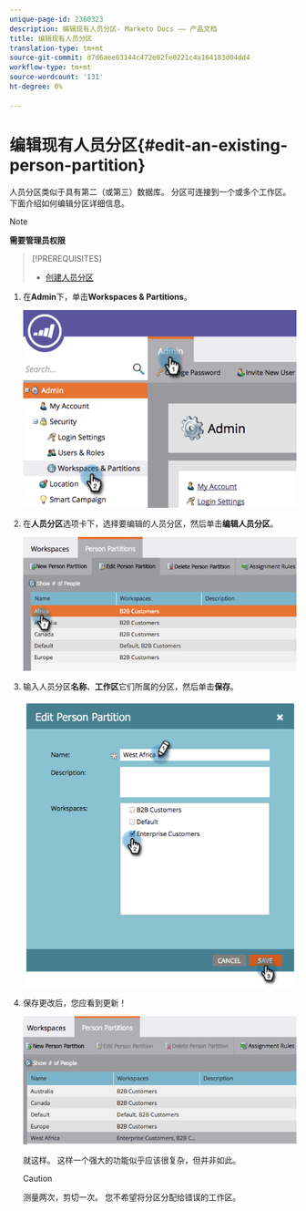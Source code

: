 ```yaml
---
unique-page-id: 2360323
description: 编辑现有人员分区- Marketo Docs —— 产品文档
title: 编辑现有人员分区
translation-type: tm+mt
source-git-commit: d7d6aee63144c472e02fe0221c4a164183d04dd4
workflow-type: tm+mt
source-wordcount: '131'
ht-degree: 0%

---
```



# 编辑现有人员分区{#edit-an-existing-person-partition}

人员分区类似于具有第二（或第三）数据库。 分区可连接到一个或多个工作区。 下面介绍如何编辑分区详细信息。

>[!NOTE]
>
>**需要管理员权限**

>[!PREREQUISITES]
>
>* [创建人员分区](create-a-person-partition.md)

>



1. 在&#x200B;**Admin**&#x200B;下，单击&#x200B;**Workspaces &amp; Partitions**。

   ![](assets/image2014-9-17-10-3a51-3a23.png)

1. 在&#x200B;**人员分区**&#x200B;选项卡下，选择要编辑的人员分区，然后单击&#x200B;**编辑人员分区**。

   ![](assets/two-5.png)

1. 输入人员分区&#x200B;**名称**、**工作区**它们所属的分区，然后单击&#x200B;**保存**。

   ![](assets/three-5.png)

1. 保存更改后，您应看到更新！

   ![](assets/four-4.png)

   就这样。 这样一个强大的功能似乎应该很复杂，但并非如此。

   >[!CAUTION]
   >
   >测量两次，剪切一次。 您不希望将分区分配给错误的工作区。

